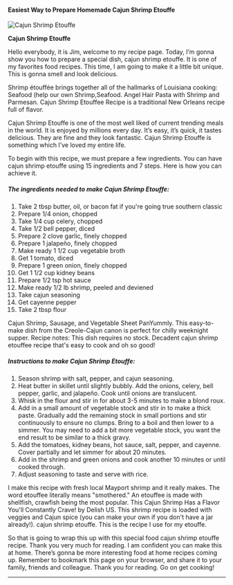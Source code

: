             

#### Easiest Way to Prepare Homemade Cajun Shrimp Etouffe

![Cajun Shrimp Etouffe](https://img-global.cpcdn.com/recipes/4563286692986880/751x532cq70/cajun-shrimp-etouffe-recipe-main-photo.jpg)

**Cajun Shrimp Etouffe**

Hello everybody, it is Jim, welcome to my recipe page. Today, I’m gonna show you how to prepare a special dish, cajun shrimp etouffe. It is one of my favorites food recipes. This time, I am going to make it a little bit unique. This is gonna smell and look delicious.

Shrimp étouffée brings together all of the hallmarks of Louisiana cooking: Seafood (help our own Shrimp,Seafood. Angel Hair Pasta with Shrimp and Parmesan. Cajun Shrimp Etouffee Recipe is a traditional New Orleans recipe full of flavor.

Cajun Shrimp Etouffe is one of the most well liked of current trending meals in the world. It is enjoyed by millions every day. It’s easy, it’s quick, it tastes delicious. They are fine and they look fantastic. Cajun Shrimp Etouffe is something which I’ve loved my entire life.

To begin with this recipe, we must prepare a few ingredients. You can have cajun shrimp etouffe using 15 ingredients and 7 steps. Here is how you can achieve it.

##### The ingredients needed to make Cajun Shrimp Etouffe:

1.  Take 2 tbsp butter, oil, or bacon fat if you're going true southern classic
2.  Prepare 1/4 onion, chopped
3.  Take 1/4 cup celery, chopped
4.  Take 1/2 bell pepper, diced
5.  Prepare 2 clove garlic, finely chopped
6.  Prepare 1 jalapeño, finely chopped
7.  Make ready 1 1/2 cup vegetable broth
8.  Get 1 tomato, diced
9.  Prepare 1 green onion, finely chopped
10.  Get 1 1/2 cup kidney beans
11.  Prepare 1/2 tsp hot sauce
12.  Make ready 1/2 lb shrimp, peeled and deviened
13.  Take cajun seasoning
14.  Get cayenne pepper
15.  Take 2 tbsp flour

Cajun Shrimp, Sausage, and Vegetable Sheet PanYummly. This easy-to-make dish from the Creole-Cajun canon is perfect for chilly weeknight supper. Recipe notes: This dish requires no stock. Decadent cajun shrimp etouffee recipe that's easy to cook and oh so good!

##### Instructions to make Cajun Shrimp Etouffe:

1.  Season shrimp with salt, pepper, and cajun seasoning.
2.  Heat butter in skillet until slightly bubbly. Add the onions, celery, bell pepper, garlic, and jalapeño. Cook until onions are translucent.
3.  Whisk in the flour and stir in for about 3-5 minutes to make a blond roux.
4.  Add in a small amount of vegetable stock and stir in to make a thick paste. Gradually add the remaining stock in small portions and stir continuously to ensure no clumps. Bring to a boil and then lower to a simmer. You may need to add a bit more vegetable stock, you want the end result to be similar to a thick gravy.
5.  Add the tomatoes, kidney beans, hot sauce, salt, pepper, and cayenne. Cover partially and let simmer for about 20 minutes.
6.  Add in the shrimp and green onions and cook another 10 minutes or until cooked through.
7.  Adjust seasoning to taste and serve with rice.

I make this recipe with fresh local Mayport shrimp and it really makes. The word etouffee literally means "smothered." An etouffee is made with shellfish, crawfish being the most popular. This Cajun Shrimp Has a Flavor You'll Constantly Crave! by Delish US. This shrimp recipe is loaded with veggies and Cajun spice (you can make your own if you don't have a jar already!). cajun shrimp etouffe. This is the recipe I use for my etouffe.

So that is going to wrap this up with this special food cajun shrimp etouffe recipe. Thank you very much for reading. I am confident you can make this at home. There’s gonna be more interesting food at home recipes coming up. Remember to bookmark this page on your browser, and share it to your family, friends and colleague. Thank you for reading. Go on get cooking!

* * *